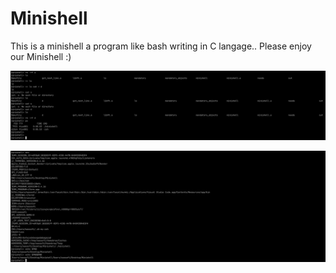 # Minishell

This is a minishell a program like bash writing in C langage.. Please enjoy our Minishell :)

![Minishell image](Minishellimg.png)

![image2](img2.png)
